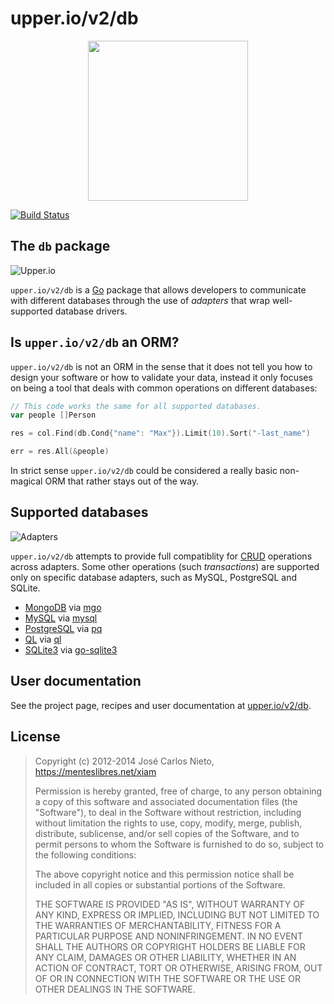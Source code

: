 # upper.io/v2/db

<center>
<img src="https://upper.io/images/icon.svg" width="256" />
</center>

[![Build Status](https://travis-ci.org/upper/db.svg?branch=master)](https://travis-ci.org/upper/db)

## The `db` package

![Upper.io](https://upper.io/v2/db/res/general.png)

`upper.io/v2/db` is a [Go][2] package that allows developers to communicate with
different databases through the use of *adapters* that wrap well-supported
database drivers.

## Is `upper.io/v2/db` an ORM?

`upper.io/v2/db` is not an ORM in the sense that it does not tell you how to
design your software or how to validate your data, instead it only focuses on
being a tool that deals with common operations on different databases:

```go
// This code works the same for all supported databases.
var people []Person

res = col.Find(db.Cond{"name": "Max"}).Limit(10).Sort("-last_name")

err = res.All(&people)
```

In strict sense `upper.io/v2/db` could be considered a really basic non-magical
ORM that rather stays out of the way.

## Supported databases

![Adapters](https://upper.io/v2/db/res/adapters.png)

`upper.io/v2/db` attempts to provide full compatiblity for [CRUD][2] operations
across adapters. Some other operations (such *transactions*) are supported only
on specific database adapters, such as MySQL, PostgreSQL and SQLite.

* [MongoDB](https://upper.io/v2/db/mongo) via [mgo](http://godoc.org/labix.org/v2/mgo)
* [MySQL](https://upper.io/v2/db/mysql) via [mysql](https://github.com/go-sql-driver/mysql)
* [PostgreSQL](https://upper.io/v2/db/postgresql) via [pq](https://github.com/lib/pq)
* [QL](https://upper.io/v2/db/ql) via [ql](https://github.com/cznic/ql)
* [SQLite3](https://upper.io/v2/db/sqlite) via [go-sqlite3](https://github.com/mattn/go-sqlite3)

## User documentation

See the project page, recipes and user documentation at [upper.io/v2/db][1].

## License

> Copyright (c) 2012-2014 José Carlos Nieto, https://menteslibres.net/xiam
>
> Permission is hereby granted, free of charge, to any person obtaining
> a copy of this software and associated documentation files (the
> "Software"), to deal in the Software without restriction, including
> without limitation the rights to use, copy, modify, merge, publish,
> distribute, sublicense, and/or sell copies of the Software, and to
> permit persons to whom the Software is furnished to do so, subject to
> the following conditions:
>
> The above copyright notice and this permission notice shall be
> included in all copies or substantial portions of the Software.
>
> THE SOFTWARE IS PROVIDED "AS IS", WITHOUT WARRANTY OF ANY KIND,
> EXPRESS OR IMPLIED, INCLUDING BUT NOT LIMITED TO THE WARRANTIES OF
> MERCHANTABILITY, FITNESS FOR A PARTICULAR PURPOSE AND
> NONINFRINGEMENT. IN NO EVENT SHALL THE AUTHORS OR COPYRIGHT HOLDERS BE
> LIABLE FOR ANY CLAIM, DAMAGES OR OTHER LIABILITY, WHETHER IN AN ACTION
> OF CONTRACT, TORT OR OTHERWISE, ARISING FROM, OUT OF OR IN CONNECTION
> WITH THE SOFTWARE OR THE USE OR OTHER DEALINGS IN THE SOFTWARE.

[1]: https://upper.io/v2/db
[2]: http://golang.org
[3]: http://en.wikipedia.org/wiki/Create,_read,_update_and_delete
